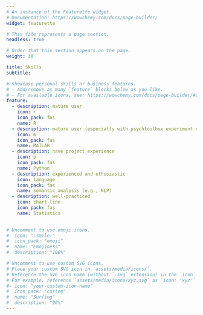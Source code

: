 ```yaml
---
# An instance of the Featurette widget.
# Documentation: https://wowchemy.com/docs/page-builder/
widget: featurette

# This file represents a page section.
headless: true

# Order that this section appears on the page.
weight: 30

title: Skills
subtitle:

# Showcase personal skills or business features.
# - Add/remove as many `feature` blocks below as you like.
# - For available icons, see: https://wowchemy.com/docs/page-builder/#icons
feature:
  - description: mature user
    icon: r
    icon_pack: fas
    name: R
  - description: mature user (especially with psychtoolbox experiment design)
    icon: m
    icon_pack: fas
    name: MATLAB
  - description: have project experience
    icon: p
    icon_pack: fas
    name: Python
  - description: experienced and ethusiastic
    icon: language
    icon_pack: fas
    name: semantic analysis (e.g., NLP)
  - description: well-practiced
    icon: chart-line
    icon_pack: fas
    name: Statistics

    
# Uncomment to use emoji icons.
#- icon: ":smile:"
#  icon_pack: "emoji"
#  name: "Emojiness"
#  description: "100%"

# Uncomment to use custom SVG icons.
# Place your custom SVG icon in `assets/media/icons/`.
# Reference the SVG icon name (without `.svg` extension) in the `icon` field.
# For example, reference `assets/media/icons/xyz.svg` as `icon: 'xyz'`
#- icon: "your-custom-icon-name"
#  icon_pack: "custom"
#  name: "Surfing"
#  description: "90%"
---
```

